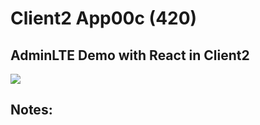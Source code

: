 # Client2 App00c  (420)  
## AdminLTE Demo with React in Client2  
  
<img src="Apps/images/et0420_client2-app00c_screen1.png" class="img4"><br>
  
## Notes:  
  
